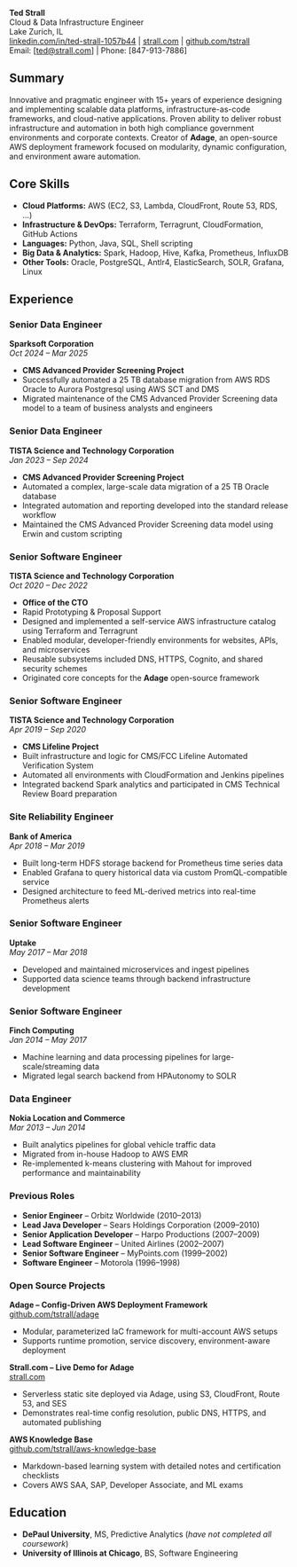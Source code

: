 **Ted Strall**  
Cloud & Data Infrastructure Engineer  
Lake Zurich, IL  
[linkedin.com/in/ted-strall-1057b44](https://www.linkedin.com/in/ted-strall-1057b44) | [strall.com](https://strall.com) | [github.com/tstrall](https://github.com/tstrall)  
Email: [ted@strall.com] | Phone: [847-913-7886]

## Summary

Innovative and pragmatic engineer with 15+ years of experience designing and implementing scalable data platforms, infrastructure-as-code frameworks, and cloud-native applications. Proven ability to deliver robust infrastructure and automation in both high compliance government environments and corporate contexts. Creator of **Adage**, an open-source AWS deployment framework focused on modularity, dynamic configuration, and environment aware automation.

## Core Skills

- **Cloud Platforms:** AWS (EC2, S3, Lambda, CloudFront, Route 53, RDS, ...)
- **Infrastructure & DevOps:** Terraform, Terragrunt, CloudFormation, GitHub Actions
- **Languages:** Python, Java, SQL, Shell scripting
- **Big Data & Analytics:** Spark, Hadoop, Hive, Kafka, Prometheus, InfluxDB
- **Other Tools:** Oracle, PostgreSQL, Antlr4, ElasticSearch, SOLR, Grafana, Linux

## Experience

### Senior Data Engineer 
**Sparksoft Corporation**  
*Oct 2024 – Mar 2025*  

- **CMS Advanced Provider Screening Project**
- Successfully automated a 25 TB database migration from AWS RDS Oracle to Aurora Postgresql using AWS SCT and DMS
- Migrated maintenance of the CMS Advanced Provider Screening data model to a team of business analysts and engineers

### Senior Data Engineer 
**TISTA Science and Technology Corporation**  
*Jan 2023 – Sep 2024*  

- **CMS Advanced Provider Screening Project**
- Automated a complex, large-scale data migration of a 25 TB Oracle database
- Integrated automation and reporting developed into the standard release workflow
- Maintained the CMS Advanced Provider Screening data model using Erwin and custom scripting

### Senior Software Engineer
**TISTA Science and Technology Corporation**  
*Oct 2020 – Dec 2022*  

- **Office of the CTO**
- Rapid Prototyping & Proposal Support
- Designed and implemented a self-service AWS infrastructure catalog using Terraform and Terragrunt
- Enabled modular, developer-friendly environments for websites, APIs, and microservices
- Reusable subsystems included DNS, HTTPS, Cognito, and shared security schemes
- Originated core concepts for the **Adage** open-source framework

### Senior Software Engineer
**TISTA Science and Technology Corporation**  
*Apr 2019 – Sep 2020*  

- **CMS Lifeline Project**
- Built infrastructure and logic for CMS/FCC Lifeline Automated Verification System
- Automated all environments with CloudFormation and Jenkins pipelines
- Integrated backend Spark analytics and participated in CMS Technical Review Board preparation

### Site Reliability Engineer  
**Bank of America**  
*Apr 2018 – Mar 2019*  

- Built long-term HDFS storage backend for Prometheus time series data
- Enabled Grafana to query historical data via custom PromQL-compatible service
- Designed architecture to feed ML-derived metrics into real-time Prometheus alerts

### Senior Software Engineer  
**Uptake**  
*May 2017 – Mar 2018*  

- Developed and maintained microservices and ingest pipelines
- Supported data science teams through backend infrastructure development

### Senior Software Engineer  
**Finch Computing**  
*Jan 2014 – May 2017*  

- Machine learning and data processing pipelines for large-scale/streaming data
- Migrated legal search backend from HPAutonomy to SOLR

### Data Engineer  
**Nokia Location and Commerce**  
*Mar 2013 – Jun 2014*  

- Built analytics pipelines for global vehicle traffic data
- Migrated from in-house Hadoop to AWS EMR
- Re-implemented k-means clustering with Mahout for improved performance and maintainability

### Previous Roles

- **Senior Engineer** – Orbitz Worldwide (2010–2013)
- **Lead Java Developer** – Sears Holdings Corporation (2009–2010)
- **Senior Application Developer** – Harpo Productions (2007–2009)
- **Lead Software Engineer** – United Airlines (2002–2007)
- **Senior Software Engineer** – MyPoints.com (1999–2002)
- **Software Engineer** – Motorola (1996–1998)

### Open Source Projects  

**Adage – Config-Driven AWS Deployment Framework**  
[github.com/tstrall/adage](https://github.com/tstrall/adage)  

- Modular, parameterized IaC framework for multi-account AWS setups
- Supports runtime promotion, service discovery, environment-aware deployment

**Strall.com – Live Demo for Adage**  
[strall.com](https://strall.com)  

- Serverless static site deployed via Adage, using S3, CloudFront, Route 53, and SES
- Demonstrates real-time config resolution, public DNS, HTTPS, and automated publishing

**AWS Knowledge Base**  
[github.com/tstrall/aws-knowledge-base](https://github.com/tstrall/aws-knowledge-base)  

- Markdown-based learning system with detailed notes and certification checklists
- Covers AWS SAA, SAP, Developer Associate, and ML exams

## Education

- **DePaul University**, MS, Predictive Analytics (*have not completed all coursework*)
- **University of Illinois at Chicago**, BS, Software Engineering
